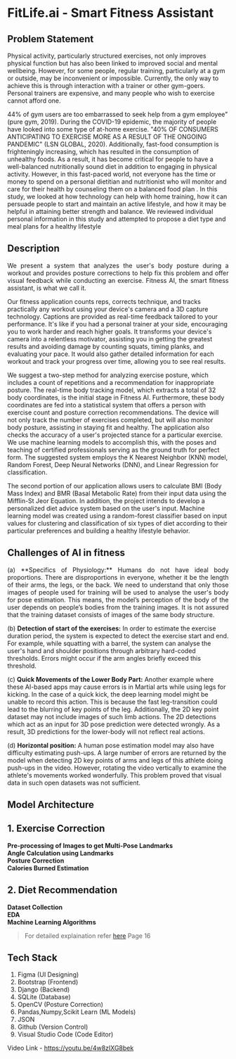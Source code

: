 # FitLife.ai - Smart Fitness Assistant

## Problem Statement
Physical activity, particularly structured exercises, not only improves physical function but has also been 
linked to improved social and mental wellbeing. However, for some people, regular training, particularly 
at a gym or outside, may be inconvenient or impossible. Currently, the only way to achieve this is through 
interaction with a trainer or other gym-goers. Personal trainers are expensive, and many people who wish 
to exercise cannot afford one. 

44% of gym users are too embarrassed to seek help from a gym employee” (pure gym, 2019). During the 
COVID-19 epidemic, the majority of people have looked into some type of at-home exercise. "40% OF 
CONSUMERS ANTICIPATING TO EXERCISE MORE AS A RESULT OF THE ONGOING 
PANDEMIC" (LSN GLOBAL, 2020). Additionally, fast-food consumption is frighteningly increasing, 
which has resulted in the consumption of unhealthy foods. As a result, it has become critical for people to 
have a well-balanced nutritionally sound diet in addition to engaging in physical activity. However, in this 
fast-paced world, not everyone has the time or money to spend on a personal dietitian and nutritionist who 
will monitor and care for their health by counseling them on a balanced food plan
. 
In this study, we looked at how technology can help with home training, how it can persuade people to start 
and maintain an active lifestyle, and how it may be helpful in attaining better strength and balance. We 
reviewed individual personal information in this study and attempted to propose a diet type and meal plans 
for a healthy lifestyle

## Description
<p align="justify">
We present a system that analyzes the user's body posture during a workout and provides posture corrections to help fix this problem and offer visual feedback while conducting an exercise. Fitness AI, the smart fitness assistant, is what we call it. 

Our fitness application counts reps, corrects technique, and tracks practically any workout using your device's camera and a 3D capture technology. Captions are provided as real-time feedback tailored to your performance. It's like if you had a personal trainer at your side, encouraging you to work harder and reach higher goals. It transforms your device's camera into a relentless motivator, assisting you in getting the greatest results and avoiding damage by counting squats, timing planks, and evaluating your pace. It would also gather detailed information for each workout and track your progress over time, allowing you to see real results. 

We suggest a two-step method for analyzing exercise posture, which includes a count of repetitions and a recommendation for inappropriate posture. The real-time body tracking model, which extracts a total of 32 body coordinates, is the initial stage in Fitness AI. Furthermore, these body coordinates are fed into a statistical system that offers a person with exercise count and posture correction recommendations. The device will not only track the number of exercises completed, but will also monitor body posture, assisting in staying fit and healthy. The application also checks the accuracy of a user's projected stance for a particular exercise. We use machine learning models to accomplish this, with the poses and teaching of certified professionals serving as the ground truth for perfect form. The suggested system employs the K Nearest Neighbor (KNN) model, Random Forest, Deep Neural Networks (DNN), and Linear Regression for classification. 

The second portion of our application allows users to calculate BMI (Body Mass Index) and BMR (Basal Metabolic Rate) from their input data using the Mifflin-St Jeor Equation. In addition, the project intends to develop a personalized diet advice system based on the user's input. Machine learning model was created using a random-forest classifier based on input values for clustering and classification of six types of diet according to their particular preferences and building a healthy lifestyle behavior. 
</p>

## Challenges of AI in fitness
<p align='justify'>
(a) **Specifics of Physiology:** 
Humans do not have ideal body proportions. There are disproportions in everyone, whether it be the length of their arms, the legs, or the back. We need to understand that only those images of people used for training will be used to analyse the user's body for pose estimation. This means, the model’s perception of the body of the user depends on people’s bodies from the training images. It is not assured that the training dataset consists of images of the same body structure. 

(b) **Detection of start of the exercises:** 
In order to estimate the exercise duration period, the system is expected to detect the exercise start and end. For example, while squatting with a barrel, the system can analyse the user's hand and shoulder positions through arbitrary hard-coded thresholds. Errors might occur if the arm angles briefly exceed this threshold. 

(c) **Quick Movements of the Lower Body Part:** 
Another example where these AI-based apps may cause errors is in Martial arts while using legs for kicking. In the case of a quick kick, the deep learning model might be unable to record this action. This is because the fast leg-transition could lead to the blurring of key points of the leg. Additionally, the 2D key point dataset may not include images of such limb actions. The 2D detections which act as an input for 3D pose prediction were detected wrongly. As a result, 3D predictions for the lower-body will not reflect real actions. 

(d) **Horizontal position:** 
A human pose estimation model may also have difficulty estimating push-ups. A large number of errors are returned by the model when detecting 2D key points of arms and legs of this athlete doing push-ups in the video. However, rotating the video vertically to examine the athlete's movements worked wonderfully. This problem proved that visual data in such open datasets was not sufficient. 
</p>

## Model Architecture
## 1. Exercise Correction
**Pre-processing of Images to get Multi-Pose Landmarks**<br>
**Angle Calculation using Landmarks**<br>
**Posture Correction**<br>
**Calories Burned Estimation**<br>

## 2. Diet Recommendation
**Dataset Collection**<br>
**EDA**<br>
**Machine Learning Algorithms**<br>

> For detailed explaination refer [here](https://github.com/Vidhi-Sejpal/FitLife.ai/blob/master/LY%20Project%20Report.pdf) Page 16

## Tech Stack
1. Figma (UI Designing)
2. Bootstrap (Frontend)
3. Django (Backend)
4. SQLite (Database)
5. OpenCV (Posture Correction)
6. Pandas,Numpy,Scikit Learn (ML Models)
7. JSON
8. Github (Version Control)
9. Visual Studio Code (Code Editor)

Video Link - https://youtu.be/4w8zIXG8bek
